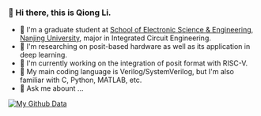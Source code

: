 ### 👋 Hi there, this is Qiong Li.

- 🌱 I'm a graduate student at [School of Electronic Science & Engineering](https://ese.nju.edu.cn/), [Nanjing University](https://www.nju.edu.cn/), major in Integrated Circuit Engineering.
- 👀 I'm researching on posit-based hardware as well as its application in deep learning.
- 🤔 I'm currently working on the integration of posit format with RISC-V.
- 🔭 My main coding language is Verilog/SystemVerilog, but I'm also familiar with C, Python, MATLAB, etc.
- 💬 Ask me abount ...

[![My Github Data](https://github-readme-stats.vercel.app/api?username=qleenju)](https://github.com/qleenju)

<!--
**qleenju/qleenju** is a ✨ _special_ ✨ repository because its `README.md` (this file) appears on your GitHub profile.

Here are some ideas to get you started:

- 🔭 I’m currently working on ...
- 🌱 I’m currently learning ...
- 👯 I’m looking to collaborate on ...
- 🤔 I’m looking for help with ...
- 💬 Ask me about ...
- 📫 How to reach me: ...
- 😄 Pronouns: ...
- ⚡ Fun fact: ...
-->
